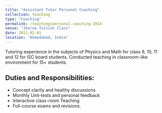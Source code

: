 ```yaml
---
title: "Assistant Tutor Personal Coaching"
collection: teaching
type: "Coaching"
permalink: /teaching/personal-coaching-2014
venue: "Jharna Tuition Class"
date: 2011-02-01
location: "Ahmedabad, India"
---
```


 Tutoring experience in the subjects of Physics and Math for class 9, 10, 11 and 12 for ISC board students. Conducted teaching in classroom-like environment for 15+ students.

Duties and Responsibilities:
------

  * Concept clarity and healthy discussions
  * Monthly Unit-tests and personal feedback
  * Interactive class-room Teaching
  * Full-course exams and revisions.
